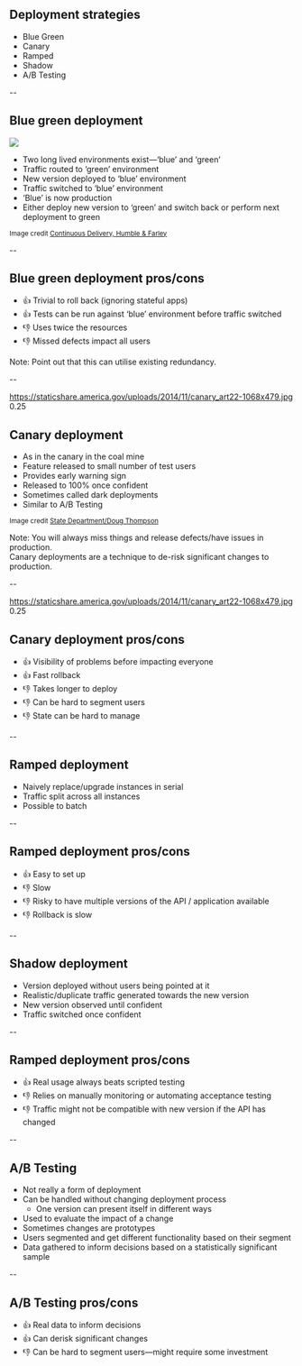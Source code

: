 ## Deployment strategies

+ Blue Green
+ Canary
+ Ramped
+ Shadow
+ A/B Testing

--

## Blue green deployment

<img src=https://learning.oreilly.com/library/view/continuous-delivery-reliable/9780321670250/graphics/fig10_2.jpg>

+ Two long lived environments exist—‘blue’ and ‘green’
+ Traffic routed to ‘green’ environment
+ New version deployed to ‘blue’ environment
+ Traffic switched to ‘blue’ environment
+ ‘Blue’ is now production
+ Either deploy new version to ‘green’ and switch back or perform next deployment to green

<small>Image credit [Continuous Delivery, Humble & Farley](https://www.amazon.com/Continuous-Delivery-Deployment-Automation-Addison-Wesley-ebook/dp/B003YMNVC0)</small> 

--

## Blue green deployment pros/cons

+ 👍 Trivial to roll back (ignoring stateful apps)
+ 👍 Tests can be run against ‘blue’ environment before traffic switched
+ 👎 Uses twice the resources
+ 👎 Missed defects impact all users

Note: Point out that this can utilise existing redundancy.  

--

<backgroundimage>https://staticshare.america.gov/uploads/2014/11/canary_art22-1068x479.jpg</backgroundimage>
<backgroundimageopacity>0.25</backgroundimageopacity>

## Canary deployment

+ As in the canary in the coal mine
+ Feature released to small number of test users
+ Provides early warning sign
+ Released to 100% once confident
+ Sometimes called dark deployments
+ Similar to A/B Testing

<small>Image credit [State Department/Doug Thompson](https://share.america.gov/english-idiom-canary-coal-mine/)</small> 

Note: 
  You will always miss things and release defects/have issues in production.  
  Canary deployments are a technique to de-risk significant changes to production.  

--

<backgroundimage>https://staticshare.america.gov/uploads/2014/11/canary_art22-1068x479.jpg</backgroundimage>
<backgroundimageopacity>0.25</backgroundimageopacity>

## Canary deployment pros/cons

+ 👍 Visibility of problems before impacting everyone
+ 👍 Fast rollback
+ 👎 Takes longer to deploy
+ 👎 Can be hard to segment users
+ 👎 State can be hard to manage

--

## Ramped deployment

+ Naively replace/upgrade instances in serial
+ Traffic split across all instances
+ Possible to batch

--

## Ramped deployment pros/cons

+ 👍 Easy to set up
+ 👎 Slow
+ 👎 Risky to have multiple versions of the API / application available
+ 👎 Rollback is slow

--

## Shadow deployment

+ Version deployed without users being pointed at it
+ Realistic/duplicate traffic generated towards the new version
+ New version observed until confident
+ Traffic switched once confident

--

## Ramped deployment pros/cons

+ 👍 Real usage always beats scripted testing
+ 👎 Relies on manually monitoring or automating acceptance testing
+ 👎 Traffic might not be compatible with new version if the API has changed

--

## A/B Testing

+ Not really a form of deployment
+ Can be handled without changing deployment process
    + One version can present itself in different ways
+ Used to evaluate the impact of a change
+ Sometimes changes are prototypes
+ Users segmented and get different functionality based on their segment
+ Data gathered to inform decisions based on a statistically significant sample

--

## A/B Testing pros/cons

+ 👍 Real data to inform decisions
+ 👍 Can derisk significant changes
+ 👎 Can be hard to segment users—might require some investment

